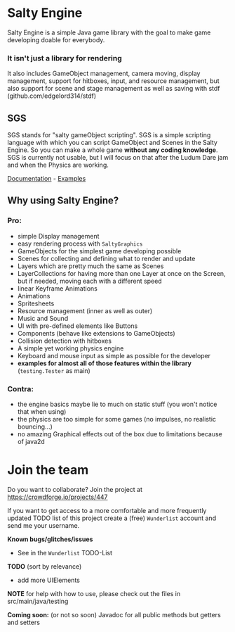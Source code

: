 # Salty Engine

Salty Engine is a simple Java game library with the goal
to make game developing doable for everybody.

### It isn't just a library for rendering
It also includes GameObject management, camera moving,
display management, support for hitboxes, input, and
resource management, but also support for scene and
stage management as well as saving with
stdf (github.com/edgelord314/stdf)

## SGS
SGS stands for "salty gameObject scripting". SGS is a simple
scripting language with which you can script GameObject and Scenes in the Salty Engine.
So you can make a whole game **without any coding knowledge**. SGS is currently not usable,
but I will focus on that after the Ludum Dare jam and when the Physics are working. <p>

[Documentation](https://github.com/edgelord314/salty-engine/tree/master/SGS.md) -
[Examples](https://github.com/edgelord314/salty-engine/tree/master/src/main/resources/sgs)

## Why using Salty Engine?

### Pro:
- simple Display management
- easy rendering process with ```SaltyGraphics```
- GameObjects for the simplest game developing possible
- Scenes for collecting and defining what to render and update
- Layers which are pretty much the same as Scenes
- LayerCollections for having more than one Layer at once on the Screen,
  but if needed, moving each with a different speed
- linear Keyframe Animations
- Animations
- Spritesheets
- Resource management (inner as well as outer)
- Music and Sound
- UI with pre-defined elements like Buttons
- Components (behave like extensions to GameObjects)
- Collision detection with hitboxes
- A simple yet working physics engine
- Keyboard and mouse input as simple as possible for the developer
- **examples for almost all of those features within the library** (```testing.Tester``` as main)

### Contra: 
- the engine basics maybe lie to much on static stuff (you won't notice that when using)
- the physics are too simple for some games (no impulses, no realistic bouncing...)
- no amazing Graphical effects out of the box due to limitations because of java2d

# Join the team
Do you want to collaborate? Join the project at https://crowdforge.io/projects/447 <p>
If you want to get access to a more comfortable and more frequently updated TODO list of this project create a (free) `Wunderlist` account and send me your username.

**Known bugs/glitches/issues**
- See in the ```Wunderlist``` TODO-List

**TODO** (sort by relevance)
- add more UIElements

**NOTE** for help with how to use, please check out the files in
src/main/java/testing

**Coming soon:** (or not so soon) Javadoc for all public methods but getters and setters
